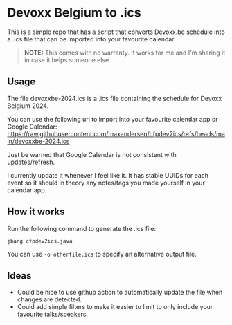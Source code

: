 # Devoxx Belgium to .ics

This is a simple repo that has a script that converts Devoxx.be schedule into a .ics file that
can be imported into your favourite calendar.

> **NOTE:** This comes with no warranty. It works for me and I'm sharing it in case it helps someone else.

## Usage

The file devoxxbe-2024.ics is a .ics file containing the schedule for Devoxx Belgium 2024.

You can use the following url to import into your favourite calendar app or Google Calendar: <https://raw.githubusercontent.com/maxandersen/cfpdev2ics/refs/heads/main/devoxxbe-2024.ics>

Just be warned that Google Calendar is not consistent with updates/refresh.

I currently update it whenever I feel like it. It has stable UUIDs for each event so it should
in theory any notes/tags you made yourself in your calendar app.

## How it works

Run the following command to generate the .ics file:

```
jbang cfpdev2ics.java
```

You can use `-o otherfile.ics` to specify an alternative output file.

## Ideas

- Could be nice to use github action to automatically update the file when changes are detected.
- Could add simple filters to make it easier to limit to only include your favourite talks/speakers.